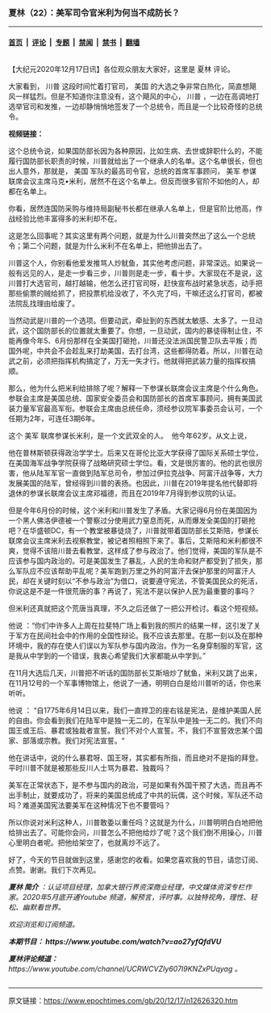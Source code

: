 ### 夏林（22）：美军司令官米利为何当不成防长？

---

#### [首页](../../../..?n12626320) &nbsp;|&nbsp; [评论](../../../../../epoch-comment?n12626320) &nbsp;|&nbsp; [专题](../../../../../epoch-special?n12626320) &nbsp;|&nbsp; [禁闻](../../../../../epoch-news?n12626320) &nbsp;|&nbsp; [禁书](../../../../../books?n12626320) &nbsp;|&nbsp; [翻墙](https://github.com/gfw-breaker/nogfw/blob/master/README.md?n12626320)


<div class="column" id="artbody" itemprop="articleBody">
 <!-- article content begin -->
 <p>
  【大纪元2020年12月17日讯】各位观众朋友大家好，这里是
  <ok href="https://www.epochtimes.com/gb/tag/%E5%A4%8F%E6%9E%97.html">
   夏林
  </ok>
  评论。
 </p>
 <p>
  大家看到，
  <ok href="https://www.epochtimes.com/gb/tag/%E5%B7%9D%E6%99%AE.html">
   川普
  </ok>
  这段时间忙着打官司，
  <ok href="https://www.epochtimes.com/gb/tag/%E7%BE%8E%E5%9B%BD.html">
   美国
  </ok>
  的大选之争非常白热化，简直想飓风一样猛烈。但是不知道你注意没有，这个飓风的中心，
  <ok href="https://www.epochtimes.com/gb/tag/%E5%B7%9D%E6%99%AE.html">
   川普
  </ok>
  ，一边在高调地打选举官司和发推，一边却静悄悄地签发了一个总统令，而且是一个比较奇怪的总统令。
 </p>
 <p>
  <strong>
   视频链接：
  </strong>
 </p>
 <p>
 </p>
 <p>
  这个总统令说，如果国防部长因为各种原因，比如生病、去世或辞职什么的，不能履行国防部长职责的时候，川普就给出了一个继承人的名单。这个名单很长，但也出人意外，那就是，
  <ok href="https://www.epochtimes.com/gb/tag/%E7%BE%8E%E5%9B%BD.html">
   美国
  </ok>
  军队的最高司令官，总统的首席军事顾问，
  <ok href="https://www.epochtimes.com/gb/tag/%E7%BE%8E%E5%86%9B.html">
   美军
  </ok>
  参谋联席会议主席马克•米利，居然不在这个名单上。但反而很多官阶不如他的人，却都在名单上。
 </p>
 <p>
  你看，居然连国防采购与维持局副秘书长都在继承人名单上，但是官阶比他高，作战经验比他丰富得多的米利却不在。
 </p>
 <p>
  这是怎么回事呢？其实这里有两个问题，就是为什么川普突然出了这么一个总统令；第二个问题，就是为什么米利不在名单上，把他排出去了。
 </p>
 <p>
  川普这个人，你别看他爱发推骂人炒鱿鱼，其实他考虑问题，非常深远。如果说一般有远见的人，是走一步看三步，川普则是走一步，看十步。大家现在不是说，这川普打大选官司，越打越输，他怎么还打官司呀，赶快宣布战时紧急状态，动手把那些偷票的贼给抓了，把投票机给没收了，不久完了吗，干嘛还这么打官司，都被法院乱找理由给废了。
 </p>
 <p>
  当然动武是川普的一个选项。但要动武，牵扯到的东西就太敏感、太多了。一旦动武，这个国防部长的位置就太重要了。你想，一旦动武，国内的暴徒得制止住，不能再像今年5、6月份那样在全美国打砸抢，川普还没法派国民警卫队去平叛；而国外呢，中共会不会趁乱来打劫美国，去打台湾，这些都得防着。所以，川普在动武之前，必须把指挥机构搞定了，万无一失才行。他就得把武装力量的指挥权搞顺。
 </p>
 <p>
  那么，他为什么把米利给排除了呢？解释一下参谋长联席会议主席是个什么角色。参联会主席是美国总统、国家安全委员会和国防部长的首席军事顾问，拥有美国武装力量军官最高军衔。参联会主席由总统任命，须经参议院军事委员会认可，一个任期为2年，可连任3期6年。
 </p>
 <p>
  这个
  <ok href="https://www.epochtimes.com/gb/tag/%E7%BE%8E%E5%86%9B.html">
   美军
  </ok>
  联席参谋长米利，是一个文武双全的人。  他今年62岁。从文上说，
 </p>
 <p>
  他在普林斯顿获得政治学学士。后来又在哥伦比亚大学获得了国际关系硕士学位，在美国海军战争学院获得了战略研究硕士学位。看，文是很厉害的。他的武也很厉害，他从陆军军官一直做到陆军总司令，参加过伊拉克战争、阿富汗战争等，大力发展美国的陆军，曾经得到川普的表扬。也因此，川普在2019年提名他代替即将退休的参谋长联席会议主席邓福德，而且在2019年7月得到参议院的认证。
 </p>
 <p>
  但是今年6月份的时候，这个米利和川普发生了矛盾。大家记得6月份在美国因为一个黑人佛洛伊德被一个警察过分使用武力窒息而死，从而爆发全美国的打砸抢吧？在华盛顿DC，有一个教堂被暴徒烧了，川普就带着国防部长艾斯陪，参谋长联席会议主席米利去视察教堂，被记者照相照下来了。事后，艾斯陪和米利都很不爽，觉得不该陪川普去看教堂，这样成了参与政治了。他们觉得，美国的军队是不应该参与国内政治的。可是美国发生了暴乱，人民的生命和财产都受到了损失，那么军队应不应该帮助平乱呢？美军跑到万里之外的阿富汗去保护那里的阿富汗人民，却在关键时刻以“不参与政治”为借口，说要遵守宪法，不管美国民众的死活，你说这是不是一件很荒唐的事？再说了，宪法不是以保护人民为最重要的事吗？
 </p>
 <p>
  但米利还真就把这个荒唐当真理，不久之后还做了一把公开检讨。看这个短视频。
 </p>
 <p>
  他说 ：“你们中许多人上周在拉斐特广场上看到我的照片的结果一样，这引发了关于军方在民间社会中的作用的全国性辩论。我不应该去那里。在那一刻以及在那种环境中，我的存在使人们误以为军队参与国内政治。作为一名身穿制服的军官，这是我从中学到的一个错误，我衷心希望我们大家都能从中学到。”
 </p>
 <p>
  在11月大选后几天，川普把不听话的国防部长艾斯培炒了鱿鱼，米利又跳了出来，在11月12号的一个军事博物馆上，他说了一通，明明白白是给川普听的话，你也来听听。
 </p>
 <p>
  他说 ： “自1775年6月14日以来，我们一直捍卫的座右铭是宪法，是维护美国人民的自由。你会看到我们在陆军中是独一无二的，在军队中是独一无二的。我们不向国王或王后、暴君或独裁者宣誓。我们不对个人宣誓。不，我们不宣誓效忠某个国家、部落或宗教。我们对宪法宣誓。“
 </p>
 <p>
  他在讲话中，说的什么暴君呀、国王呀，其实都有所指，而且绝对不是指的拜登。平时川普不就是被那些反川人士骂为暴君、独裁吗？
 </p>
 <p>
  美军在正常状态下，是不参与国内的政治，可是如果有外国干预了大选，而且再不出手制止，就要成功了，将来的美国总统成了中共的玩偶，这个时候，军队还不动吗？难道美国宪法要美军在这种情况下也不要管吗？
 </p>
 <p>
  所以你说对米利这种人，川普敢委以重任吗？这就是为什么，川普明明白白地把他给排出去了。可能你会问，川普怎么不把他给炒了呢？这个我们倒不用操心，川普心里明白者呢。把他给架空了，也就离炒不远了。
 </p>
 <p>
  好了，今天的节目就做到这里，感谢您的收看。如果您喜欢我的节目，请您订阅、点赞。谢谢。我们下次再见。
 </p>
 <p>
 </p>
 <p>
  <em>
   <strong>
    <ok href="https://www.epochtimes.com/gb/tag/%E5%A4%8F%E6%9E%97.html">
     夏林
    </ok>
    简介
   </strong>
   ：认证项目经理，加拿大银行界资深商业经理，中文媒体资深专栏作家。2020年5月底开通Youtube 频道，解预言，评时事。以独特视角，理性、轻松、幽默看世界。
  </em>
 </p>
 <p>
  <em>
   欢迎浏览和订阅频道。
  </em>
 </p>
 <p>
  <em>
   <strong>
    本期节目：
    <ok href="https://www.youtube.com/watch?v=ao27yfQfdVU">
     https://www.youtube.com/watch?v=ao27yfQfdVU
    </ok>
   </strong>
  </em>
 </p>
 <p>
  <em>
   <strong>
    夏林评论频道：
   </strong>
   <ok href="https://www.youtube.com/channel/UCRWCVZIy607l9KNZxPUqyag">
    https://www.youtube.com/channel/UCRWCVZIy607l9KNZxPUqyag
   </ok>
   。
  </em>
 </p>
 <p>
 </p>
 <!-- article content end -->
</div>


---

原文链接：https://www.epochtimes.com/gb/20/12/17/n12626320.htm